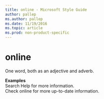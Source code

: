 ```yaml
---
title: online - Microsoft Style Guide
author: pallep
ms.author: pallep
ms.date: 11/19/2016
ms.topic: article
ms.prod: non-product-specific
---
```


# online

One word, both as an adjective and adverb.

**Examples**  
Search Help for more information.  
Check online for more up-to-date information.

